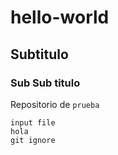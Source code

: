 # hello-world
## Subtitulo
### Sub Sub titulo
Repositorio de `prueba`
```shell
input file
hola 
git ignore
```
